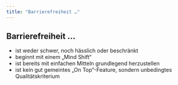 ```yaml
---
title: "Barrierefreiheit …"
---
```

## Barrierefreiheit …

- ist weder schwer, noch hässlich oder beschränkt
- beginnt mit einem „Mind Shift“
- ist bereits mit einfachen Mitteln grundlegend herzustellen
- ist kein gut gemeintes „On Top“-Feature, sondern unbedingtes Qualitätskriterium
